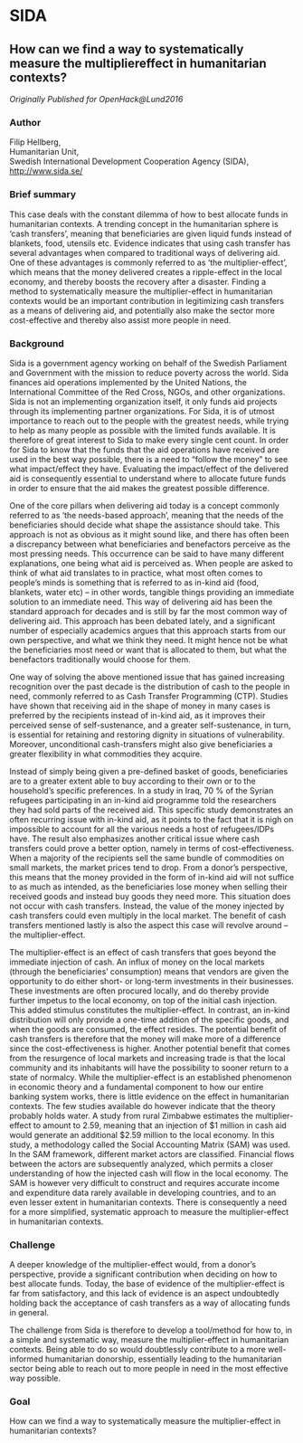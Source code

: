 # SIDA

## How can we find a way to systematically measure the multiplier­effect in humanitarian contexts?

*Originally Published for OpenHack@Lund2016*

### Author
Filip Hellberg,<br>
Humanitarian Unit,<br>
Swedish International Development Cooperation Agency (SIDA),<br>
http://www.sida.se/

### Brief summary
This case deals with the constant dilemma of how to best allocate funds in humanitarian contexts. A trending concept in the humanitarian sphere is ‘cash transfers’, meaning that beneficiaries are given liquid funds instead of blankets, food, utensils etc. Evidence indicates that using cash transfer has several advantages when compared to traditional ways of delivering aid. One of these advantages is commonly referred to as ‘the multiplier-effect’, which means that the money delivered creates a ripple-effect in the local economy, and thereby boosts the recovery after a disaster. Finding a method to systematically measure the multiplier-effect in humanitarian contexts would be an important contribution in legitimizing cash transfers as a means of delivering aid, and potentially also make the sector more cost-effective and thereby also assist more people in need.

### Background
Sida is a government agency working on behalf of the Swedish Parliament and Government with the mission to reduce poverty across the world. Sida finances aid operations implemented by the United Nations, the International Committee of the Red Cross, NGOs, and other organizations. Sida is not an implementing organization itself, it only funds aid projects through its implementing partner organizations. For Sida, it is of utmost importance to reach out to the people with the greatest needs, while trying to help as many people as possible with the limited funds available. It is therefore of great interest to Sida to make every single cent count. In order for Sida to know that the funds that the aid operations have received are used in the best way possible, there is a need to “follow the money” to see what impact/effect they have. Evaluating the impact/effect of the delivered aid is consequently essential to understand where to allocate future funds in order to ensure that the aid makes the greatest possible difference.

One of the core pillars when delivering aid today is a concept commonly referred to as ‘the needs-based approach’, meaning that the needs of the beneficiaries should decide what shape the assistance should take. This approach is not as obvious as it might sound like, and there has often been a discrepancy between what beneficiaries and benefactors perceive as the most pressing needs. This occurrence can be said to have many different explanations, one being what aid is perceived as. When people are asked to think of what aid translates to in practice, what most often comes to people’s minds is something that is referred to as in-kind aid (food, blankets, water etc) – in other words, tangible things providing an immediate solution to an immediate need. This way of delivering aid has been the standard approach for decades and is still by far the most common way of delivering aid. This approach has been debated lately, and a significant number of especially academics argues that this approach starts from our own perspective, and what we think they need. It might hence not be what the beneficiaries most need or want that is allocated to them, but what the benefactors traditionally would choose for them.

One way of solving the above mentioned issue that has gained increasing recognition over the past decade is the distribution of cash to the people in need, commonly referred to as Cash Transfer Programming (CTP). Studies have shown that receiving aid in the shape of money in many cases is preferred by the recipients instead of in-kind aid, as it improves their perceived sense of self-sustenance, and a greater self-sustenance, in turn, is essential for retaining and restoring dignity in situations of vulnerability. Moreover, unconditional cash-transfers might also give beneficiaries a greater flexibility in what commodities they acquire.

Instead of simply being given a pre-defined basket of goods, beneficiaries are to a greater extent able to buy according to their own or to the household’s specific preferences. In a study in Iraq, 70 % of the Syrian refugees participating in an in-kind aid programme told the researchers they had sold parts of the received aid. This specific study demonstrates an often recurring issue with in-kind aid, as it points to the fact that it is nigh on impossible to account for all the various needs a host of refugees/IDPs have. The result also emphasizes another critical issue where cash transfers could prove a better option, namely in terms of cost-effectiveness. When a majority of the recipients sell the same bundle of commodities on small markets, the market prices tend to drop. From a donor’s perspective, this means that the money provided in the form of in-kind aid will not suffice to as much as intended, as the beneficiaries lose money when selling their received goods and instead buy goods they need more. This situation does not occur with cash transfers. Instead, the value of the money injected by cash transfers could even multiply in the local market. The benefit of cash transfers mentioned lastly is also the aspect this case will revolve around – the multiplier-effect.

The multiplier-effect is an effect of cash transfers that goes beyond the immediate injection of cash. An influx of money on the local markets (through the beneficiaries’ consumption) means that vendors are given the opportunity to do either short- or long-term investments in their businesses. These investments are often procured locally, and do thereby provide further impetus to the local economy, on top of the initial cash injection. This added stimulus constitutes the multiplier-effect. In contrast, an in-kind distribution will only provide a one-time addition of the specific goods, and when the goods are consumed, the effect resides. The potential benefit of cash transfers is therefore that the money will make more of a difference since the cost-effectiveness is higher. Another potential benefit that comes from the resurgence of local markets and increasing trade is that the local community and its inhabitants will have the possibility to sooner return to a state of normalcy. While the multiplier-effect is an established phenomenon in economic theory and a fundamental component to how our entire banking system works, there is little evidence on the effect in humanitarian contexts. The few studies available do however indicate that the theory probably holds water. A study from rural Zimbabwe estimates the multiplier-effect to amount to 2.59, meaning that an injection of $1 million in cash aid would generate an additional $2.59 million to the local economy. In this study, a methodology called the Social Accounting Matrix (SAM) was used. In the SAM framework, different market actors are classified. Financial flows between the actors are subsequently analyzed, which permits a closer understanding of how the injected cash will flow in the local economy. The SAM is however very difficult to construct and requires accurate income and expenditure data rarely available in developing countries, and to an even lesser extent in humanitarian contexts. There is consequently a need for a more simplified, systematic approach to measure the multiplier-effect in humanitarian contexts.

### Challenge
A deeper knowledge of the multiplier-effect would, from a donor’s perspective, provide a significant contribution when deciding on how to best allocate funds. Today, the base of evidence of the multiplier-effect is far from satisfactory, and this lack of evidence is an aspect undoubtedly holding back the acceptance of cash transfers as a way of allocating funds in general.

The challenge from Sida is therefore to develop a tool/method for how to, in a simple and systematic way, measure the multiplier-effect in humanitarian contexts. Being able to do so would doubtlessly contribute to a more well-informed humanitarian donorship, essentially leading to the humanitarian sector being able to reach out to more people in need in the most effective way possible.

### Goal
How can we find a way to systematically measure the multiplier-effect in humanitarian contexts?
